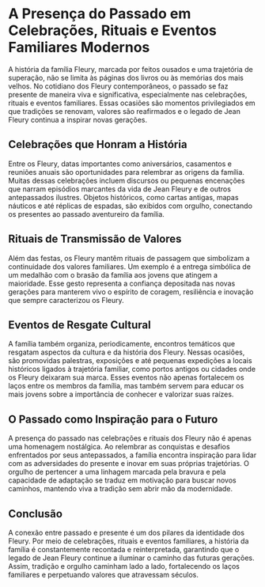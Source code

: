 # A Presença do Passado em Celebrações, Rituais e Eventos Familiares Modernos

A história da família Fleury, marcada por feitos ousados e uma trajetória de superação, não se limita às páginas dos livros ou às memórias dos mais velhos. No cotidiano dos Fleury contemporâneos, o passado se faz presente de maneira viva e significativa, especialmente nas celebrações, rituais e eventos familiares. Essas ocasiões são momentos privilegiados em que tradições se renovam, valores são reafirmados e o legado de Jean Fleury continua a inspirar novas gerações.

## Celebrações que Honram a História

Entre os Fleury, datas importantes como aniversários, casamentos e reuniões anuais são oportunidades para relembrar as origens da família. Muitas dessas celebrações incluem discursos ou pequenas encenações que narram episódios marcantes da vida de Jean Fleury e de outros antepassados ilustres. Objetos históricos, como cartas antigas, mapas náuticos e até réplicas de espadas, são exibidos com orgulho, conectando os presentes ao passado aventureiro da família.

## Rituais de Transmissão de Valores

Além das festas, os Fleury mantêm rituais de passagem que simbolizam a continuidade dos valores familiares. Um exemplo é a entrega simbólica de um medalhão com o brasão da família aos jovens que atingem a maioridade. Esse gesto representa a confiança depositada nas novas gerações para manterem vivo o espírito de coragem, resiliência e inovação que sempre caracterizou os Fleury.

## Eventos de Resgate Cultural

A família também organiza, periodicamente, encontros temáticos que resgatam aspectos da cultura e da história dos Fleury. Nessas ocasiões, são promovidas palestras, exposições e até pequenas expedições a locais históricos ligados à trajetória familiar, como portos antigos ou cidades onde os Fleury deixaram sua marca. Esses eventos não apenas fortalecem os laços entre os membros da família, mas também servem para educar os mais jovens sobre a importância de conhecer e valorizar suas raízes.

## O Passado como Inspiração para o Futuro

A presença do passado nas celebrações e rituais dos Fleury não é apenas uma homenagem nostálgica. Ao relembrar as conquistas e desafios enfrentados por seus antepassados, a família encontra inspiração para lidar com as adversidades do presente e inovar em suas próprias trajetórias. O orgulho de pertencer a uma linhagem marcada pela bravura e pela capacidade de adaptação se traduz em motivação para buscar novos caminhos, mantendo viva a tradição sem abrir mão da modernidade.

## Conclusão

A conexão entre passado e presente é um dos pilares da identidade dos Fleury. Por meio de celebrações, rituais e eventos familiares, a história da família é constantemente recontada e reinterpretada, garantindo que o legado de Jean Fleury continue a iluminar o caminho das futuras gerações. Assim, tradição e orgulho caminham lado a lado, fortalecendo os laços familiares e perpetuando valores que atravessam séculos.